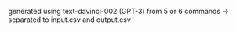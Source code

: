 generated using text-davinci-002 (GPT-3) from 5 or 6 commands -> separated to input.csv and output.csv
